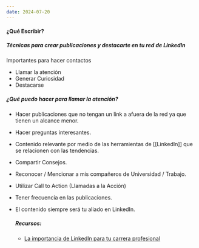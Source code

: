 ```yaml
---
date: 2024-07-20
---
```


#### **¿Qué Escribir?**

##### **Técnicas para crear publicaciones y destacarte en tu red de LinkedIn**

Importantes para hacer contactos

- Llamar la atención
- Generar Curiosidad
- Destacarse

##### ¿Qué puedo hacer para llamar la atención?
- Hacer publicaciones que no tengan un link a afuera de la red ya que tienen un alcance menor.
- Hacer preguntas interesantes.
- Contenido relevante por medio de las herramientas de [[LinkedIn]] que se relacionen con las tendencias.
- Compartir Consejos.
- Reconocer / Mencionar a mis compañeros de Universidad / Trabajo.
- Utilizar Call to Action (Llamadas a la Acción)
- Tener frecuencia en las publicaciones.
- El contenido siempre será tu aliado en LinkedIn.
  
  ##### **Recursos:** 
  - [La importancia de LinkedIn para tu carrera profesional](https://www.aluracursos.com/blog/la-importancia-de-linkedIn-para-tu-carrera-profesional)
